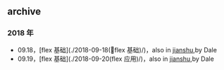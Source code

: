 ## archive

### 2018 年
- 09.18，[flex 基础](./2018-09-18(flex 基础)/)，also in [jianshu](https://www.jianshu.com/p/aad1985b7ee9),by Dale
- 09.19，[flex 基础](./2018-09-20(flex 应用)/)，also in [jianshu](https://www.jianshu.com/p/aad1985b7ee9),by Dale